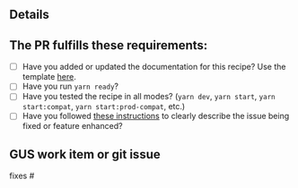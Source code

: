 ## Details

<!-- Describe the contents of this PR. -->

## The PR fulfills these requirements:
- [ ] Have you added or updated the documentation for this recipe? Use the template [here](https://github.com/salesforce/lwr-recipes/blob/main/doc/README_TEMPLATE.md).
- [ ] Have you run `yarn ready`?
- [ ] Have you tested the recipe in all modes? (`yarn dev`, `yarn start`, `yarn start:compat`, `yarn start:prod-compat`, etc.)
- [ ] Have you followed [these instructions](https://github.com/salesforce/lwr-recipes/blob/main/doc/CONTRIBUTING.md#commit) to clearly describe the issue being fixed or feature enhanced?

## GUS work item or git issue
<!-- Work item ID in text, no links -->
fixes #<!-- git issue ID -->
